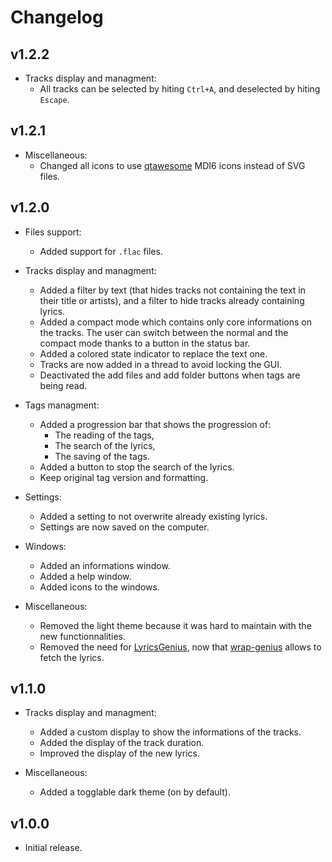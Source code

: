 # Changelog

## v1.2.2

- Tracks display and managment:
  - All tracks can be selected by hiting `Ctrl+A`, and deselected by hiting `Escape`.

## v1.2.1

- Miscellaneous:
  - Changed all icons to use [qtawesome](https://github.com/spyder-ide/qtawesome) MDI6 icons instead of SVG files.

## v1.2.0

- Files support:
  - Added support for `.flac` files.

- Tracks display and managment:
  - Added a filter by text (that hides tracks not containing the text in their title or artists), and a filter to hide tracks already containing lyrics.
  - Added a compact mode which contains only core informations on the tracks. The user can switch between the normal and the compact mode thanks to a button in the status bar.
  - Added a colored state indicator to replace the text one.
  - Tracks are now added in a thread to avoid locking the GUI.
  - Deactivated the add files and add folder buttons when tags are being read.

- Tags managment:
  - Added a progression bar that shows the progression of:
    - The reading of the tags,
    - The search of the lyrics,
    - The saving of the tags.
  - Added a button to stop the search of the lyrics.
  - Keep original tag version and formatting.

- Settings:
  - Added a setting to not overwrite already existing lyrics.
  - Settings are now saved on the computer.

- Windows:
  - Added an informations window.
  - Added a help window.
  - Added icons to the windows.

- Miscellaneous:
  - Removed the light theme because it was hard to maintain with the new functionnalities.
  - Removed the need for [LyricsGenius](https://github.com/johnwmillr/LyricsGenius), now that [wrap-genius](https://github.com/fedecalendino/wrap-genius) allows to fetch the lyrics.

## v1.1.0

- Tracks display and managment:
  - Added a custom display to show the informations of the tracks.
  - Added the display of the track duration.
  - Improved the display of the new lyrics.

- Miscellaneous:
  - Added a togglable dark theme (on by default).

## v1.0.0

- Initial release.
